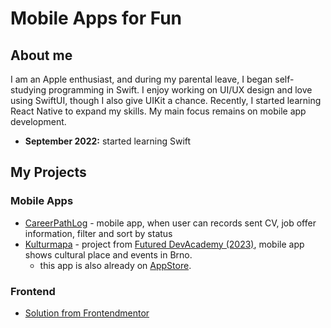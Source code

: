 <!-- ![MasterHead](https://github.com/PavlaBerankova/PavlaBerankova/assets/107038196/373d6310-4f90-471d-8fc9-f44932075353) -->

<!--  # **$\color{rgb(250,190,48)}{\huge{\textbf{ iOS and Frontend Dev | Code with Passion}}}$** -->
# Mobile Apps for Fun 

## About me
I am an Apple enthusiast, and during my parental leave, I began self-studying programming in Swift. I enjoy working on UI/UX design and love using SwiftUI, though I also give UIKit a chance. Recently, I started learning React Native to expand my skills. My main focus remains on mobile app development.

- **September 2022:** started learning Swift

## My Projects
### Mobile Apps


- [CareerPathLog](https://github.com/PavlaBerankova/CareerPathLog) - mobile app, when user can records sent CV, job offer information, filter and sort by status
- [Kulturmapa](https://github.com/PavlaBerankova/kulturmapa/tree/develop/events) - project from [Futured DevAcademy (2023)](https://github.com/futuredapp/dev-academy-ios), mobile app shows cultural place and events in Brno. 
  - this app is also already on [AppStore](https://apps.apple.com/cz/app/kulturmapa/id6477453765?l=cs&platform=iphone).
 
### Frontend
- [Solution from Frontendmentor](https://github.com/PavlaBerankova/frontend-mentor?tab=readme-ov-file)

<!-- ## My GitHub Stats
![Anurag's GitHub stats](https://github-readme-stats.vercel.app/api?username=PavlaBerankova&show_icons=true&theme=gruvbox)   

[![trophy](https://github-profile-trophy.vercel.app/?username=PavlaBerankova&theme=gruvbox&title=Stars,Repositories,Commits,Followers)](https://github.com/PavlaBerankova/github-profile-trophy)


- [PodStack](https://github.com/PavlaBerankova/PodStack/tree/develop/swift-data) - As a podcast enthusiast, I can create my own folders with podcasts and their episodes in this app, giving me a better overview of new episodes on specific topics. This allows me to easily choose a topic that interests me at the moment—whether it’s news, educational podcasts, English-language podcasts, or just entertainment and talk shows. The app is designed for browsing and organizing only; to play an episode, it opens in the Apple Podcasts app. I’m still working on the app.
-->
